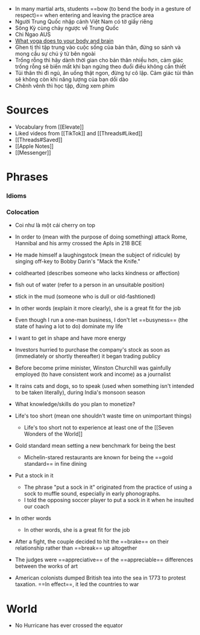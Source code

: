 

- In many martial arts, students ==bow (to bend the body in a gesture of respect)== when entering and leaving the practice area
- Người Trung Quốc nhập cảnh Việt Nam có tờ giấy riêng
- Sông Kỳ cùng chảy ngược về Trung Quốc
- Chi Ngao AUS
- [What yoga does to your body and brain](https://www.youtube.com/watch?v=_8kV4FHSdNA)
- Ghen tị thì tập trung vào cuộc sống của bản thân, đừng so sánh và mong cầu sự chú ý từ bên ngoài
- Trống rỗng thì hãy dành thời gian cho bản thân nhiều hơn, cảm giác trống rỗng sẽ biến mất khi bạn ngừng theo đuổi điều không cần thiết
- Tủi thân thì đi ngủ, ăn uống thật ngon, đừng tự cô lập. Cảm giác tủi thân sẽ không còn khi năng lượng của bạn dồi dào
- Chênh vênh thì học tập, đừng xem phim

# Sources

- Vocabulary from [[Elevate]]
- Liked videos from [[TikTok]] and [[Threads#Liked]] 
- [[Threads#Saved]]
- [[Apple Notes]]
- [[Messenger]]
# Phrases

### Idioms

### Colocation

- Coi như là một cái cherry on top
- In order to (mean with the purpose of doing something) attack Rome, Hannibal and his army crossed the Apls in 218 BCE
- He made himself a laughingstock (mean the subject of ridicule) by singing off-key to Bobby Darin's "Mack the Knife."
- coldhearted (describes someone who lacks kindness or affection)
- fish out of water (refer to a person in an unsuitable position)
- stick in the mud (someone who is dull or old-fashtioned)
- In other words (explain it more clearly), she is a great fit for the job
- Even though I run a one-man business, I don't let ==busyness== (the state of having a lot to do) dominate my life
- I want to get in shape and have more energy
- Investors hurried to purchase the company's stock as soon as (immediately or shortly thereafter) it began trading publicy
- Before become prime minister, Winston Churchill was gainfully employed (to have consistent work and income) as a journalist
- It rains cats and dogs, so to speak (used when something isn't intended to be taken literally), during India's monsoon season
- What knowledge/skills do you plan to monetize?

- Life's too short (mean one shouldn't waste time on unimportant things)
	- Life's too short not to experience at least one of the [[Seven Wonders of the World]]
- Gold standard mean setting a new benchmark for being the best
	- Michelin-stared restaurants are known for being the ==gold standard== in fine dining
- Put a stock in it
	- The phrase "put a sock in it" originated from the practice of using a sock to muffle sound, especially in early phonographs.
	- I told the opposing soccer player to put a sock in it when he insulted our coach
- In other words
	- In other words, she is a great fit for the job

- After a fight, the couple decided to hit the ==brake== on their relationship rather than ==break== up altogether
- The judges were ==appreciative== of the ==appreciable== differences between the works of art
- American colonists dumped British tea into the sea in 1773 to protest taxation. ==In effect==, it led the countries to war

# World

- No Hurricane has ever crossed the equator
